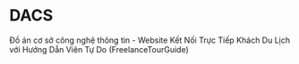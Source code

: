 # DACS
Đồ án cơ sở công nghệ thông tin - Website Kết Nối Trực Tiếp Khách Du Lịch với Hướng Dẫn Viên Tự Do (FreelanceTourGuide)

